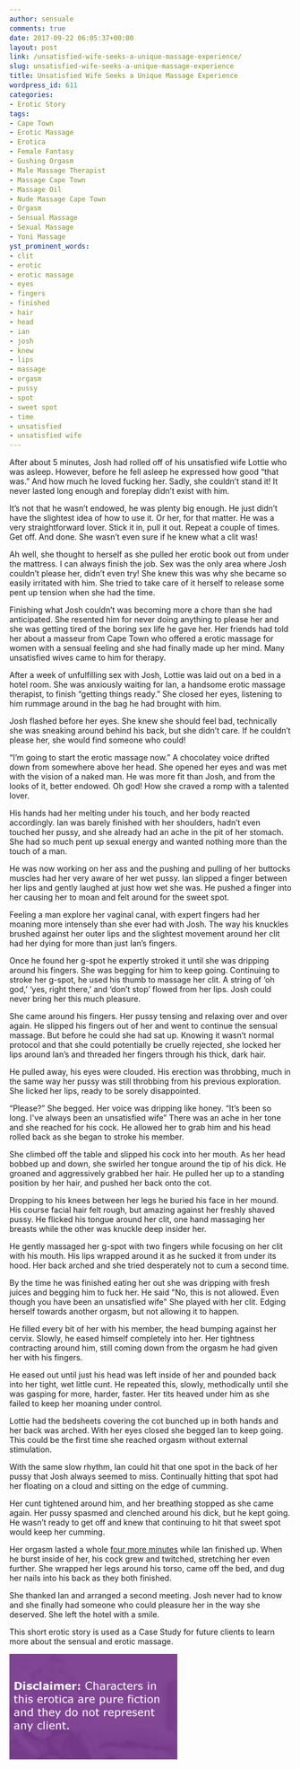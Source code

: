 ```yaml
---
author: sensuale
comments: true
date: 2017-09-22 06:05:37+00:00
layout: post
link: /unsatisfied-wife-seeks-a-unique-massage-experience/
slug: unsatisfied-wife-seeks-a-unique-massage-experience
title: Unsatisfied Wife Seeks a Unique Massage Experience
wordpress_id: 611
categories:
- Erotic Story
tags:
- Cape Town
- Erotic Massage
- Erotica
- Female Fantasy
- Gushing Orgasm
- Male Massage Therapist
- Massage Cape Town
- Massage Oil
- Nude Massage Cape Town
- Orgasm
- Sensual Massage
- Sexual Massage
- Yoni Massage
yst_prominent_words:
- clit
- erotic
- erotic massage
- eyes
- fingers
- finished
- hair
- head
- ian
- josh
- knew
- lips
- massage
- orgasm
- pussy
- spot
- sweet spot
- time
- unsatisfied
- unsatisfied wife
---
```


After about 5 minutes, Josh had rolled off of his unsatisfied wife Lottie who was asleep. However, before he fell asleep he expressed how good “that was.” And how much he loved fucking her. Sadly, she couldn’t stand it! It never lasted long enough and foreplay didn’t exist with him.

It’s not that he wasn’t endowed, he was plenty big enough. He just didn’t have the slightest idea of how to use it. Or her, for that matter. He was a very straightforward lover. Stick it in, pull it out. Repeat a couple of times. Get off. And done. She wasn’t even sure if he knew what a clit was!

Ah well, she thought to herself as she pulled her erotic book out from under the mattress. I can always finish the job. Sex was the only area where Josh couldn’t please her, didn’t even try! She knew this was why she became so easily irritated with him. She tried to take care of it herself to release some pent up tension when she had the time.

Finishing what Josh couldn’t was becoming more a chore than she had anticipated. She resented him for never doing anything to please her and she was getting tired of the boring sex life he gave her. Her friends had told her about a masseur from Cape Town who offered a erotic massage for women with a sensual feeling and she had finally made up her mind. Many unsatisfied wives came to him for therapy.

After a week of unfulfilling sex with Josh, Lottie was laid out on a bed in a hotel room. She was anxiously waiting for Ian, a handsome erotic massage therapist, to finish “getting things ready.” She closed her eyes, listening to him rummage around in the bag he had brought with him.

Josh flashed before her eyes. She knew she should feel bad, technically she was sneaking around behind his back, but she didn’t care. If he couldn’t please her, she would find someone who could!

“I’m going to start the erotic massage now.” A chocolatey voice drifted down from somewhere above her head. She opened her eyes and was met with the vision of a naked man. He was more fit than Josh, and from the looks of it, better endowed. Oh god! How she craved a romp with a talented lover.

His hands had her melting under his touch, and her body reacted accordingly. Ian was barely finished with her shoulders, hadn’t even touched her pussy, and she already had an ache in the pit of her stomach. She had so much pent up sexual energy and wanted nothing more than the touch of a man.

He was now working on her ass and the pushing and pulling of her buttocks muscles had her very aware of her wet pussy. Ian slipped a finger between her lips and gently laughed at just how wet she was. He pushed a finger into her causing her to moan and felt around for the sweet spot.

Feeling a man explore her vaginal canal, with expert fingers had her moaning more intensely than she ever had with Josh. The way his knuckles brushed against her outer lips and the slightest movement around her clit had her dying for more than just Ian’s fingers.

Once he found her g-spot he expertly stroked it until she was dripping around his fingers. She was begging for him to keep going. Continuing to stroke her g-spot, he used his thumb to massage her clit. A string of ‘oh god,’ ‘yes, right there,’ and ‘don’t stop’ flowed from her lips. Josh could never bring her this much pleasure.

She came around his fingers. Her pussy tensing and relaxing over and over again. He slipped his fingers out of her and went to continue the sensual massage. But before he could she had sat up. Knowing it wasn’t normal protocol and that she could potentially be cruelly rejected, she locked her lips around Ian’s and threaded her fingers through his thick, dark hair.

He pulled away, his eyes were clouded. His erection was throbbing, much in the same way her pussy was still throbbing from his previous exploration. She licked her lips, ready to be sorely disappointed.

“Please?” She begged. Her voice was dripping like honey. “It’s been so long. I've always been an unsatisfied wife” There was an ache in her tone and she reached for his cock. He allowed her to grab him and his head rolled back as she began to stroke his member.

She climbed off the table and slipped his cock into her mouth. As her head bobbed up and down, she swirled her tongue around the tip of his dick. He groaned and aggressively grabbed her hair. He pulled her up to a standing position by her hair, and pushed her back onto the cot.

Dropping to his knees between her legs he buried his face in her mound. His course facial hair felt rough, but amazing against her freshly shaved pussy. He flicked his tongue around her clit, one hand massaging her breasts while the other was knuckle deep insider her.

He gently massaged her g-spot with two fingers while focusing on her clit with his mouth. His lips wrapped around it as he sucked it from under its hood. Her back arched and she tried desperately not to cum a second time.

By the time he was finished eating her out she was dripping with fresh juices and begging him to fuck her. He said "No, this is not allowed. Even though you have been an unsatisfied wife" She played with her clit. Edging herself towards another orgasm, but not allowing it to happen.

He filled every bit of her with his member, the head bumping against her cervix. Slowly, he eased himself completely into her. Her tightness contracting around him, still coming down from the orgasm he had given her with his fingers.

He eased out until just his head was left inside of her and pounded back into her tight, wet little cunt. He repeated this, slowly, methodically until she was gasping for more, harder, faster. Her tits heaved under him as she failed to keep her moaning under control.

Lottie had the bedsheets covering the cot bunched up in both hands and her back was arched. With her eyes closed she begged Ian to keep going. This could be the first time she reached orgasm without external stimulation.

With the same slow rhythm, Ian could hit that one spot in the back of her pussy that Josh always seemed to miss. Continually hitting that spot had her floating on a cloud and sitting on the edge of cumming.

Her cunt tightened around him, and her breathing stopped as she came again. Her pussy spasmed and clenched around his dick, but he kept going. He wasn’t ready to get off and knew that continuing to hit that sweet spot would keep her cumming.

Her orgasm lasted a whole [four more minutes](/orgasms-and-relaxation/) while Ian finished up. When he burst inside of her, his cock grew and twitched, stretching her even further. She wrapped her legs around his torso, came off the bed, and dug her nails into his back as they both finished.

She thanked Ian and arranged a second meeting. Josh never had to know and she finally had someone who could pleasure her in the way she deserved. She left the hotel with a smile.

This short erotic story is used as a Case Study for future clients to learn more about the sensual and erotic massage.

![erotica](/images/posts/disclaimer.png)
